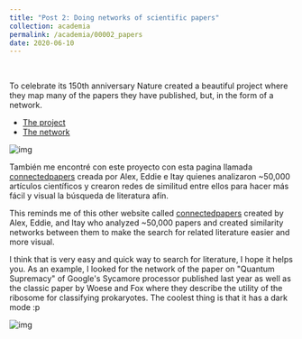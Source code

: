 ```yaml
---
title: "Post 2: Doing networks of scientific papers"
collection: academia
permalink: /academia/00002_papers
date: 2020-06-10
---
```


&nbsp;


To celebrate its 150th anniversary Nature created a beautiful project where they map many of the papers they have published, but, in the form of a network.

* [The project]( https://www.youtube.com/watch?v=GW4s58u8PZo)
* [The network](https://www.nature.com/immersive/d41586-019-03165-4/index.html)

![img](/images/academia/00004_1.jpg)

También me encontré con este proyecto con esta pagina llamada [connectedpapers](https://www.connectedpapers.com/) creada por Alex, Eddie e Itay quienes analizaron ~50,000 artículos científicos y crearon redes de similitud entre ellos para hacer más fácil y visual la búsqueda de literatura afín. 

This reminds me of this other website called [connectedpapers](https://www.connectedpapers.com/) created by Alex, Eddie, and Itay who analyzed ~50,000 papers and created similarity networks between them to make the search for related literature easier and more visual.


I think that is very easy and quick way to search for literature, I hope it helps you. As an example, I looked for the network of the paper on "Quantum Supremacy" of Google's Sycamore processor published last year as well as the classic paper by Woese and Fox where they describe the utility of the ribosome for classifying prokaryotes. The coolest thing is that it has a dark mode :p 

![img](/images/academia/00004_2.jpg)





